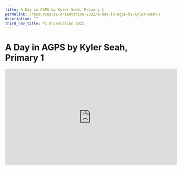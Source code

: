 ```yaml
---
title: A Day in AGPS by Kyler Seah, Primary 1
permalink: /resources/p1-orientation-2022/a-day-in-agps-by-kyler-seah-primary-1/
description: ""
third_nav_title: P1 Orientation 2022
---
```

A Day in AGPS by Kyler Seah, Primary 1
======================================

<div class="bp-youtube">

<iframe width="560" height="315" src="https://www.youtube.com/embed/XP2FMOevp64" title="YouTube video player" frameborder="0" allow="accelerometer; autoplay; clipboard-write; encrypted-media; gyroscope; picture-in-picture" allowfullscreen></iframe>

</div>
